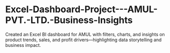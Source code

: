 # Excel-Dashboard-Project---AMUL-PVT.-LTD.-Business-Insights
Created an Excel BI dashboard for AMUL with filters, charts, and insights on product trends, sales, and profit drivers—highlighting data storytelling and business impact.

